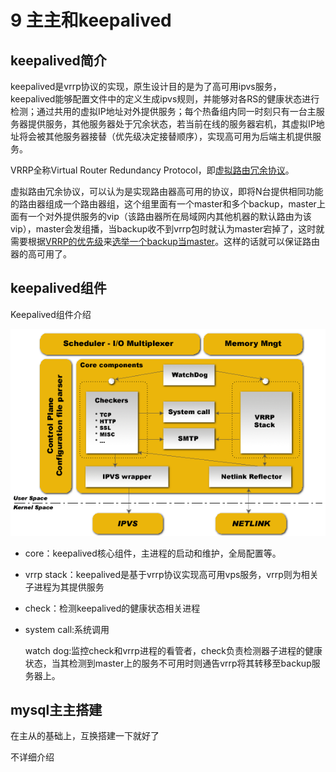 # 9 主主和keepalived

## keepalived简介

 keepalived是vrrp协议的实现，原生设计目的是为了高可用ipvs服务，keepalived能够配置文件中的定义生成ipvs规则，并能够对各RS的健康状态进行检测；通过共用的虚拟IP地址对外提供服务；每个热备组内同一时刻只有一台主服务器提供服务，其他服务器处于冗余状态，若当前在线的服务器宕机，其虚拟IP地址将会被其他服务器接替（优先级决定接替顺序），实现高可用为后端主机提供服务。

VRRP全称Virtual Router Redundancy Protocol，即[虚拟路由冗余协议](http://en.wikipedia.org/wiki/VRRP)。

虚拟路由冗余协议，可以认为是实现路由器高可用的协议，即将N台提供相同功能的路由器组成一个路由器组，这个组里面有一个master和多个backup，master上面有一个对外提供服务的vip（该路由器所在局域网内其他机器的默认路由为该vip），master会发组播，当backup收不到vrrp包时就认为master宕掉了，这时就需要根据[VRRP的优先级](http://tools.ietf.org/html/rfc5798#section-5.1)来[选举一个backup当master](http://en.wikipedia.org/wiki/Virtual_Router_Redundancy_Protocol#Elections_of_master_routers)。这样的话就可以保证路由器的高可用了。

## keepalived组件

  Keepalived组件介绍

![wKiom1gVgVqxP0nVAADi2pjRuog301.png](images/wKiom1gVgVqxP0nVAADi2pjRuog301.png)

* core：keepalived核心组件，主进程的启动和维护，全局配置等。

* vrrp stack：keepalived是基于vrrp协议实现高可用vps服务，vrrp则为相关子进程为其提供服务

* check：检测keepalived的健康状态相关进程 

* system call:系统调用

  watch dog:监控check和vrrp进程的看管者，check负责检测器子进程的健康状态，当其检测到master上的服务不可用时则通告vrrp将其转移至backup服务器上。

## mysql主主搭建

在主从的基础上，互换搭建一下就好了

不详细介绍



